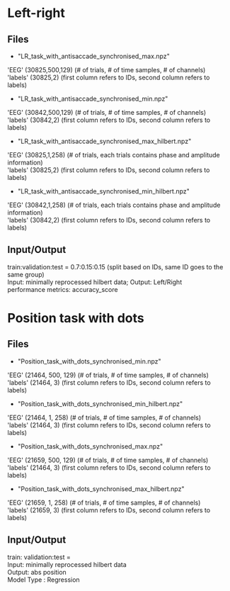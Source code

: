 # Left-right
## Files
- "LR_task_with_antisaccade_synchronised_max.npz"

'EEG' (30825,500,129) (# of trials, # of time samples, # of channels)<br /> 'labels' (30825,2) (first column refers to IDs, second column refers to labels)

- "LR_task_with_antisaccade_synchronised_min.npz"

'EEG' (30842,500,129) (# of trials, # of time samples, # of channels)<br /> 'labels' (30842,2) (first column refers to IDs, second column refers to labels)

- "LR_task_with_antisaccade_synchronised_max_hilbert.npz"

'EEG' (30825,1,258) (# of trials, each trials contains phase and amplitude information)<br /> 'labels' (30825,2) (first column refers to IDs, second column refers to labels)

- "LR_task_with_antisaccade_synchronised_min_hilbert.npz"

'EEG' (30842,1,258) (# of trials, each trials contains phase and amplitude information)<br /> 'labels' (30842,2) (first column refers to IDs, second column refers to labels)



## Input/Output
train:validation:test = 0.7:0.15:0.15 (split based on IDs, same ID goes to the same group) <br />
Input: minimally reprocessed hilbert data; Output: Left/Right <br />
performance metrics: accuracy_score <br />

# Position task with dots

## Files
- "Position_task_with_dots_synchronised_min.npz"

'EEG' (21464, 500, 129) (# of trials, # of time samples, # of channels)<br />
'labels' (21464, 3) (first column refers to IDs, second column refers to labels)<br />

- "Position_task_with_dots_synchronised_min_hilbert.npz"

'EEG' (21464, 1, 258) (# of trials, # of time samples, # of channels)<br />
'labels' (21464, 3) (first column refers to IDs, second column refers to labels)<br />


- "Position_task_with_dots_synchronised_max.npz"

'EEG' (21659, 500, 129) (# of trials, # of time samples, # of channels)<br />
'labels' (21464, 3) (first column refers to IDs, second column refers to labels)<br />

- "Position_task_with_dots_synchronised_max_hilbert.npz"

'EEG' (21659, 1, 258) (# of trials, # of time samples, # of channels) <br />
'labels' (21659, 3) (first column refers to IDs, second column refers to labels) <br />

## Input/Output
train: validation:test = <br />
Input: minimally reprocessed hilbert data <br />
Output: abs position <br />
Model Type : Regression <br />


